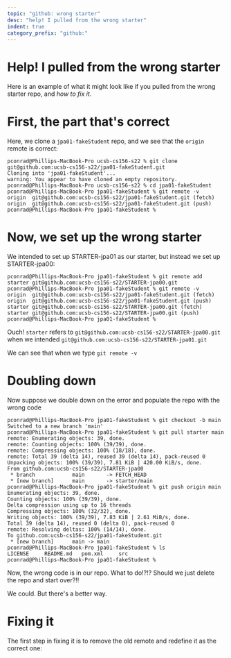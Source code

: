 ```yaml
---
topic: "github: wrong starter"
desc: "help! I pulled from the wrong starter"
indent: true
category_prefix: "github:"
---
```



# Help! I pulled from the wrong starter

Here is an example of what it might look like if you pulled from the wrong starter repo, and *how to fix it*.

# First, the part that's correct

Here, we clone a `jpa01-fakeStudent` repo, and we see that the `origin` remote is correct:

```
pconrad@Phillips-MacBook-Pro ucsb-cs156-s22 % git clone git@github.com:ucsb-cs156-s22/jpa01-fakeStudent.git
Cloning into 'jpa01-fakeStudent'...
warning: You appear to have cloned an empty repository.
pconrad@Phillips-MacBook-Pro ucsb-cs156-s22 % cd jpa01-fakeStudent 
pconrad@Phillips-MacBook-Pro jpa01-fakeStudent % git remote -v
origin	git@github.com:ucsb-cs156-s22/jpa01-fakeStudent.git (fetch)
origin	git@github.com:ucsb-cs156-s22/jpa01-fakeStudent.git (push)
pconrad@Phillips-MacBook-Pro jpa01-fakeStudent % 
```

# Now, we set up the wrong starter

We intended to set up STARTER-jpa01 as our starter, but instead we set up STARTER-jpa00:

```
pconrad@Phillips-MacBook-Pro jpa01-fakeStudent % git remote add starter git@github.com:ucsb-cs156-s22/STARTER-jpa00.git    
pconrad@Phillips-MacBook-Pro jpa01-fakeStudent % git remote -v
origin	git@github.com:ucsb-cs156-s22/jpa01-fakeStudent.git (fetch)
origin	git@github.com:ucsb-cs156-s22/jpa01-fakeStudent.git (push)
starter	git@github.com:ucsb-cs156-s22/STARTER-jpa00.git (fetch)
starter	git@github.com:ucsb-cs156-s22/STARTER-jpa00.git (push)
pconrad@Phillips-MacBook-Pro jpa01-fakeStudent % 
```

Ouch!   `starter` refers to `git@github.com:ucsb-cs156-s22/STARTER-jpa00.git ` when we intended `git@github.com:ucsb-cs156-s22/STARTER-jpa01.git`

We can see that when we type `git remote -v`

# Doubling down

Now suppose we double down on the error and populate the repo with the wrong code

```
pconrad@Phillips-MacBook-Pro jpa01-fakeStudent % git checkout -b main
Switched to a new branch 'main'
pconrad@Phillips-MacBook-Pro jpa01-fakeStudent % git pull starter main
remote: Enumerating objects: 39, done.
remote: Counting objects: 100% (39/39), done.
remote: Compressing objects: 100% (18/18), done.
remote: Total 39 (delta 14), reused 39 (delta 14), pack-reused 0
Unpacking objects: 100% (39/39), 7.81 KiB | 420.00 KiB/s, done.
From github.com:ucsb-cs156-s22/STARTER-jpa00
 * branch            main       -> FETCH_HEAD
 * [new branch]      main       -> starter/main
pconrad@Phillips-MacBook-Pro jpa01-fakeStudent % git push origin main
Enumerating objects: 39, done.
Counting objects: 100% (39/39), done.
Delta compression using up to 16 threads
Compressing objects: 100% (32/32), done.
Writing objects: 100% (39/39), 7.83 KiB | 2.61 MiB/s, done.
Total 39 (delta 14), reused 0 (delta 0), pack-reused 0
remote: Resolving deltas: 100% (14/14), done.
To github.com:ucsb-cs156-s22/jpa01-fakeStudent.git
 * [new branch]      main -> main
pconrad@Phillips-MacBook-Pro jpa01-fakeStudent % ls
LICENSE		README.md	pom.xml		src
pconrad@Phillips-MacBook-Pro jpa01-fakeStudent % 
```

Now, the wrong code is in our repo.  What to do!?!?  Should we just delete the repo and start over?!!

We could.  But there's a better way.

# Fixing it

The first step in fixing it is to remove the old remote and redefine it as the correct one:


